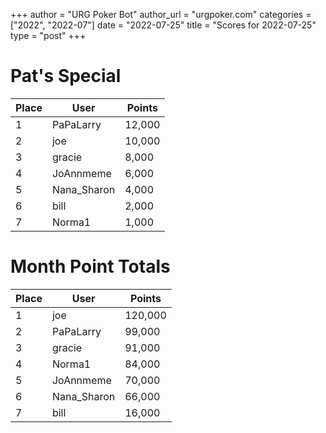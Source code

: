 +++
author = "URG Poker Bot"
author_url = "urgpoker.com"
categories = ["2022", "2022-07"]
date = "2022-07-25"
title = "Scores for 2022-07-25"
type = "post"
+++
# Pat's Special

| Place | User | Points |
|-------|------|--------|
| 1 | PaPaLarry | 12,000 |
| 2 | joe | 10,000 |
| 3 | gracie | 8,000 |
| 4 | JoAnnmeme | 6,000 |
| 5 | Nana_Sharon | 4,000 |
| 6 | bill | 2,000 |
| 7 | Norma1 | 1,000 |

# Month Point Totals

| Place | User | Points |
|-------|------|--------|
| 1 | joe | 120,000 |
| 2 | PaPaLarry | 99,000 |
| 3 | gracie | 91,000 |
| 4 | Norma1 | 84,000 |
| 5 | JoAnnmeme | 70,000 |
| 6 | Nana_Sharon | 66,000 |
| 7 | bill | 16,000 |
